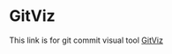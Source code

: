 # GitViz
This link is for git commit visual tool [GitViz](https://github.com/Readify/GitViz/releases)
